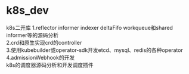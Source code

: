 # k8s_dev
k8s二开库
1.reflector informer indexer deltaFifo workqueue和shared informer等的源码分析  
2.crd和原生实现crd的controller  
3.使用kubebuilder或operator-sdk开发etcd、mysql、redis的各种operator  
4.admissionWebhook的开发  
k8s的调度器源码分析和开发调度插件  
